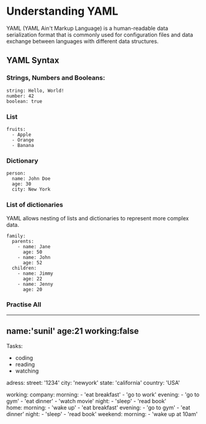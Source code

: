 # Understanding YAML

YAML (YAML Ain't Markup Language) is a human-readable data serialization format that is commonly used for configuration files and data exchange between languages with different data structures.

## YAML Syntax

### Strings, Numbers and Booleans:

```
string: Hello, World!
number: 42
boolean: true
```

### List 

```
fruits:
  - Apple
  - Orange
  - Banana
```

### Dictionary 

```
person:
  name: John Doe
  age: 30
  city: New York
```

### List of dictionaries 

YAML allows nesting of lists and dictionaries to represent more complex data.

```
family:
  parents:
    - name: Jane
      age: 50
    - name: John
      age: 52
  children:
    - name: Jimmy
      age: 22
    - name: Jenny
      age: 20
```
### Practise All
---
name:'sunil'
age:21
working:false
---
Tasks:
 - coding
 - reading
 - watching

adress:
  street: '1234'
  city: 'newyork'
  state: 'california'
  country: 'USA' 

working:
  company:
    morning:
     - 'eat breakfast'
     - 'go to work' 
    evening:
     - 'go to gym'
     - 'eat dinner'
     - 'watch movie'
    night:
     - 'sleep'
     - 'read book'   
  home:
    morning:
     - 'wake up'
     - 'eat breakfast' 
    evening:
     - 'go to gym'
     - 'eat dinner'
    night:
     - 'sleep'
     - 'read book'
  weekend:
    morning:
     - 'wake up at 10am'  
